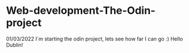 # Web-development-The-Odin-project
01/03/2022 I´m starting the odin project, lets see how far I can go :)
Hello Dublin!
